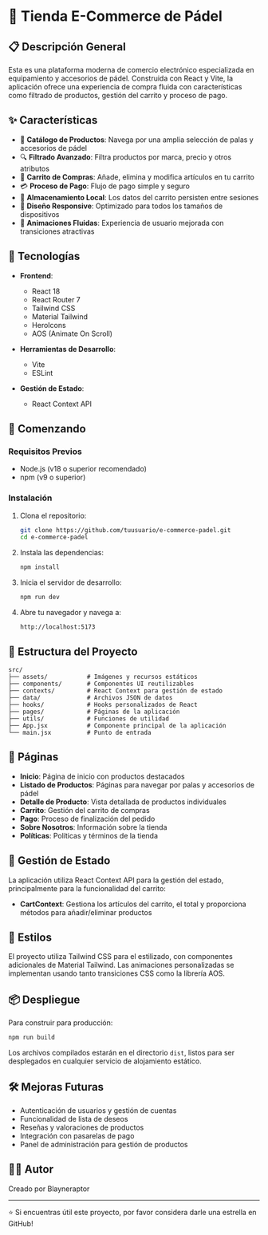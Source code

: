 # 🏓 Tienda E-Commerce de Pádel



## 📋 Descripción General

Esta es una plataforma moderna de comercio electrónico especializada en equipamiento y accesorios de pádel. Construida con React y Vite, la aplicación ofrece una experiencia de compra fluida con características como filtrado de productos, gestión del carrito y proceso de pago.

## ✨ Características

- 🎯 **Catálogo de Productos**: Navega por una amplia selección de palas y accesorios de pádel
- 🔍 **Filtrado Avanzado**: Filtra productos por marca, precio y otros atributos
- 🛒 **Carrito de Compras**: Añade, elimina y modifica artículos en tu carrito
- 💳 **Proceso de Pago**: Flujo de pago simple y seguro
- 💾 **Almacenamiento Local**: Los datos del carrito persisten entre sesiones
- 📱 **Diseño Responsive**: Optimizado para todos los tamaños de dispositivos
- 🔄 **Animaciones Fluidas**: Experiencia de usuario mejorada con transiciones atractivas

## 🧰 Tecnologías

- **Frontend**: 
  - React 18
  - React Router 7
  - Tailwind CSS
  - Material Tailwind
  - HeroIcons
  - AOS (Animate On Scroll)
  
- **Herramientas de Desarrollo**: 
  - Vite
  - ESLint
  
- **Gestión de Estado**:
  - React Context API

## 🚀 Comenzando

### Requisitos Previos

- Node.js (v18 o superior recomendado)
- npm (v9 o superior)

### Instalación

1. Clona el repositorio:
   ```bash
   git clone https://github.com/tuusuario/e-commerce-padel.git
   cd e-commerce-padel
   ```

2. Instala las dependencias:
   ```bash
   npm install
   ```

3. Inicia el servidor de desarrollo:
   ```bash
   npm run dev
   ```

4. Abre tu navegador y navega a:
   ```
   http://localhost:5173
   ```

## 📂 Estructura del Proyecto

```
src/
├── assets/           # Imágenes y recursos estáticos
├── components/       # Componentes UI reutilizables
├── contexts/         # React Context para gestión de estado
├── data/             # Archivos JSON de datos
├── hooks/            # Hooks personalizados de React
├── pages/            # Páginas de la aplicación
├── utils/            # Funciones de utilidad
├── App.jsx           # Componente principal de la aplicación
└── main.jsx          # Punto de entrada
```

## 📱 Páginas

- **Inicio**: Página de inicio con productos destacados
- **Listado de Productos**: Páginas para navegar por palas y accesorios de pádel
- **Detalle de Producto**: Vista detallada de productos individuales
- **Carrito**: Gestión del carrito de compras
- **Pago**: Proceso de finalización del pedido
- **Sobre Nosotros**: Información sobre la tienda
- **Políticas**: Políticas y términos de la tienda

## 🔄 Gestión de Estado

La aplicación utiliza React Context API para la gestión del estado, principalmente para la funcionalidad del carrito:

- **CartContext**: Gestiona los artículos del carrito, el total y proporciona métodos para añadir/eliminar productos

## 🎨 Estilos

El proyecto utiliza Tailwind CSS para el estilizado, con componentes adicionales de Material Tailwind. Las animaciones personalizadas se implementan usando tanto transiciones CSS como la librería AOS.

## 📦 Despliegue

Para construir para producción:

```bash
npm run build
```

Los archivos compilados estarán en el directorio `dist`, listos para ser desplegados en cualquier servicio de alojamiento estático.

## 🛠️ Mejoras Futuras

- Autenticación de usuarios y gestión de cuentas
- Funcionalidad de lista de deseos
- Reseñas y valoraciones de productos
- Integración con pasarelas de pago
- Panel de administración para gestión de productos


## 👨‍💻 Autor

Creado por Blayneraptor

---

⭐ Si encuentras útil este proyecto, por favor considera darle una estrella en GitHub!